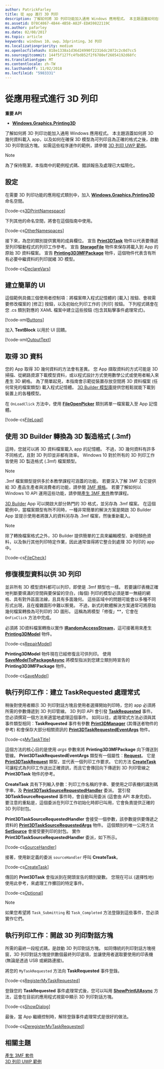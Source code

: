 ```yaml
---
author: PatrickFarley
title: 從 app 進行 3D 列印
description: 了解如何將 3D 列印功能加入通用 Windows 應用程式。 本主題涵蓋如何在確保 3D 模型為可列印且為正確的格式之後，啟動 3D 列印對話方塊。
ms.assetid: D78C4867-4B44-4B58-A82F-EDA59822119C
ms.author: pafarley
ms.date: 02/08/2017
ms.topic: article
keywords: windows 10，uwp，3dprinting，3d 列印
ms.localizationpriority: medium
ms.openlocfilehash: 818e1338a1d36d24990f22316dc2072c2c0d7cc5
ms.sourcegitcommit: 144f5f127fc4fbd852f2f6780ef26054192d68fc
ms.translationtype: MT
ms.contentlocale: zh-TW
ms.lasthandoff: 11/02/2018
ms.locfileid: "5983331"
---
```

# <a name="3d-printing-from-your-app"></a>從應用程式進行 3D 列印

**重要 API**

-   [**Windows.Graphics.Printing3D**](https://msdn.microsoft.com/library/windows/apps/dn998169)

了解如何將 3D 列印功能加入通用 Windows 應用程式。 本主題涵蓋如何將 3D 幾何資料載入 app，以及如何在確保 3D 模型為可列印且為正確的格式之後，啟動 3D 列印對話方塊。 如需這些程序運作的範例，請參閱 [3D 列印 UWP 範例](https://github.com/Microsoft/Windows-universal-samples/tree/master/Samples/3DPrinting)。

> [!NOTE]
> 為了保持簡潔，本指南中的範例程式碼、錯誤報告及處理已大幅簡化。

## <a name="setup"></a>設定


在需要 3D 列印功能的應用程式類別中，加入 [**Windows.Graphics.Printing3D**](https://msdn.microsoft.com/library/windows/apps/dn998169) 命名空間。

[!code-cs[3DPrintNamespace](./code/3dprinthowto/cs/MainPage.xaml.cs#Snippet3DPrintNamespace)]

下列其他的命名空間，將會在這個指南中使用。

[!code-cs[OtherNamespaces](./code/3dprinthowto/cs/MainPage.xaml.cs#SnippetOtherNamespaces)]

接下來，為您的類別提供實用的成員欄位。 宣告 [**Print3DTask**](https://msdn.microsoft.com/library/windows/apps/dn998044) 物件以代表要傳遞至列印驅動程式的列印工作參考。 宣告 [**StorageFile**](https://msdn.microsoft.com/library/windows/apps/br227171) 物件來保存將載入到 App 的原始 3D 資料檔案。 宣告 [**Printing3D3MFPackage**](https://msdn.microsoft.com/library/windows/apps/dn998063) 物件，這個物件代表含有所有必要中繼資料的列印就緒 3D 模型。

[!code-cs[DeclareVars](./code/3dprinthowto/cs/MainPage.xaml.cs#SnippetDeclareVars)]

## <a name="create-a-simple-ui"></a>建立簡單的 UI

這個範例具備三個使用者控制項：將檔案帶入程式記憶體的 \[載入\] 按鈕、會視需要修改檔案的 \[修正\] 按鈕，以及初始化列印工作的 \[列印\] 按鈕。 下列程式碼會在您 .cs 類別對應的 XAML 檔案中建立這些按鈕 (包含其點擊事件處理常式)。

[!code-xml[Buttons](./code/3dprinthowto/cs/MainPage.xaml#SnippetButtons)]

加入 **TextBlock** 以用於 UI 回饋。

[!code-xml[OutputText](./code/3dprinthowto/cs/MainPage.xaml#SnippetOutputText)]



## <a name="get-the-3d-data"></a>取得 3D 資料


您的 App 取得 3D 幾何資料的方法會有差異。 您 App 擷取資料的方式可能是 3D 掃描、從網路資源下載模型資料，或以程式設計方式使用數學公式或使用者輸入來產生 3D 網格。 為了簡單起見，本指南會示範從裝置存放空間將 3D 資料檔案 (任何常見的檔案類型) 載入程式記憶體。 [3D Builder 模型庫](https://developer.microsoft.com/windows/hardware/3d-builder-model-library)提供您輕鬆就能下載到裝置上的各種模型。

在 `OnLoadClick` 方法中，使用 [**FileOpenPicker**](https://msdn.microsoft.com/library/windows/apps/br207847) 類別將單一檔案載入至 App 記憶體。

[!code-cs[FileLoad](./code/3dprinthowto/cs/MainPage.xaml.cs#SnippetFileLoad)]

## <a name="use-3d-builder-to-convert-to-3d-manufacturing-format-3mf"></a>使用 3D Builder 轉換為 3D 製造格式 (.3mf)

這時，您就可以將 3D 資料檔案載入 app 的記憶體。 不過，3D 幾何資料有許多不同格式，且對 3D 列印並非都有效率。 Windows 10 對於所有的 3D 列印工作皆使用 3D 製造格式 (.3mf) 檔案類型。

> [!NOTE]  
> .3mf 檔案類型提供多於本教學課程可涵蓋的功能。 若要深入了解 3MF 及它提供給 3D 產品生產者與消費者的功能，請參閱 [3MF 規格](http://3mf.io/what-is-3mf/3mf-specification/)。 若要了解如何以 Windows 10 API 運用這些功能，請參閱[產生 3MF 套件](https://msdn.microsoft.com/windows/uwp/devices-sensors/generate-3mf)教學課程。

[3D Builder](https://www.microsoft.com/store/apps/3d-builder/9wzdncrfj3t6) App 可以開啟大部分熱門的 3D 格式，並另存為 .3mf 檔案。 在這個範例中，當檔案類型有所不同時，一種非常簡單的解決方案是開啟 3D Builder App 並提示使用者將匯入的資料另存為 .3mf 檔案，然後重新載入。

> [!NOTE]  
> 除了轉換檔案格式之外，3D Builder 提供簡單的工具來編輯模型、新增顏色資料，以及執行其他列印特定作業，因此通常值得將它整合到處理 3D 列印的 app 中。

[!code-cs[FileCheck](./code/3dprinthowto/cs/MainPage.xaml.cs#SnippetFileCheck)]

## <a name="repair-model-data-for-3d-printing"></a>修復模型資料以供 3D 列印

並非所有 3D 模型資料都可以列印，即使是 .3mf 類型也一樣。 若要讓印表機正確地判斷要填滿的空間與要保留的空白，(每個) 列印的模型必須是單一無縫的網格、具有對外區面法線，且具有多面幾何。 這些區域中的問題可能會以多種不同形式出現，且在複雜圖形中難以察覺。 不過，新式的軟體解決方案通常可將原始幾何檔案轉換為可列印的 3D 圖形。 這稱為將模型「修復」**，它會在 `OnFixClick` 方法中完成。

必須將 3D資料檔案轉換以實作 [**IRandomAccessStream**](https://msdn.microsoft.com/library/windows/apps/br241731)，這可接著用來產生 [**Printing3DModel**](https://msdn.microsoft.com/library/windows/apps/mt203679) 物件。

[!code-cs[RepairModel](./code/3dprinthowto/cs/MainPage.xaml.cs#SnippetRepairModel)]

**Printing3DModel** 物件現在已經修復且可供列印。 使用 [**SaveModelToPackageAsync**](https://msdn.microsoft.com/library/windows/apps/windows.graphics.printing3d.printing3d3mfpackage.savemodeltopackageasync) 將模型指派到您建立類別時宣告的 **Printing3D3MFPackage** 物件。

[!code-cs[SaveModel](./code/3dprinthowto/cs/MainPage.xaml.cs#SnippetSaveModel)]

## <a name="execute-printing-task-create-a-taskrequested-handler"></a>執行列印工作︰建立 TaskRequested 處理常式


稍後對使用者顯示 3D 列印對話方塊且使用者選擇開始列印時，您的 app 必須將所需的參數傳遞到 3D 列印管線。 3D 列印 API 會引發 **[TaskRequested](https://docs.microsoft.com/uwp/api/Windows.Graphics.Printing3D.Print3DManager.TaskRequested)** 事件。 您必須撰寫一個方法來適當地處理這個事件。 如同以往，處理常式方法必須與其事件類型相同︰**TaskRequested** 事件有參數 [**Print3DManager**](https://msdn.microsoft.com/library/windows/apps/dn998029) (其傳送者物件的參考) 和會保存大部分相關資訊的 [**Print3DTaskRequestedEventArgs**](https://msdn.microsoft.com/library/windows/apps/dn998051) 物件。

[!code-cs[MyTaskTitle](./code/3dprinthowto/cs/MainPage.xaml.cs#SnippetMyTaskTitle)]

這個方法的核心目的是使用 *args* 參數來將 **Printing3D3MFPackage** 向下傳送到管線。 **Print3DTaskRequestedEventArgs** 類型有一個屬性︰[**Request**](https://msdn.microsoft.com/library/windows/apps/windows.graphics.printing3d.print3dtaskrequestedeventargs.request.aspx)。 它是 [**Print3DTaskRequest**](https://msdn.microsoft.com/library/windows/apps/dn998050) 類型，並代表一個列印工作要求。 它的方法 [**CreateTask**](https://msdn.microsoft.com/library/windows/apps/windows.graphics.printing3d.print3dtaskrequest.createtask.aspx) 可讓程式為列印工作送出正確資訊，而且它會傳回向下傳遞到 3D 列印管線之 **Print3DTask** 物件的參考。

**CreateTask** 具有下列輸入參數：列印工作名稱的字串、要使用之印表機的識別碼字串，及 [**Print3DTaskSourceRequestedHandler**](https://msdn.microsoft.com/library/windows/apps/windows.graphics.printing3d.print3dtasksourcerequestedhandler.aspx) 委派。 當引發 **3DTaskSourceRequested** 事件時，會自動叫用委派 (這會由 API 本身完成)。 要注意的重點是，這個委派在列印工作初始化時即已叫用，它會負責提供正確的 3D 列印封包。

**Print3DTaskSourceRequestedHandler** 會接受一個參數，該參數提供要傳遞之資料的 [**Print3DTaskSourceRequestedArgs**](https://msdn.microsoft.com/library/windows/apps/dn998056) 物件。 這個類別的唯一公用方法 [**SetSource**](https://msdn.microsoft.com/library/windows/apps/windows.graphics.printing3d.print3dtasksourcerequestedargs.setsource.aspx) 會接受要列印的封包。 實作 **Print3DTaskSourceRequestedHandler** 委派，如下所示。

[!code-cs[SourceHandler](./code/3dprinthowto/cs/MainPage.xaml.cs#SnippetSourceHandler)]

接著，使用新定義的委派 `sourceHandler` 呼叫 **CreateTask**。

[!code-cs[CreateTask](./code/3dprinthowto/cs/MainPage.xaml.cs#SnippetCreateTask)]

傳回的 **Print3DTask** 會指派到在開頭宣告的類別變數。 您現在可以 (選擇性地) 使用此參考，來處理工作擲回的特定事件。

[!code-cs[Optional](./code/3dprinthowto/cs/MainPage.xaml.cs#SnippetOptional)]

> [!NOTE]  
> 如果您希望將 `Task_Submitting` 和 `Task_Completed` 方法登錄到這些事件，您必須實作它們。

## <a name="execute-printing-task-open-3d-print-dialog"></a>執行列印工作︰開啟 3D 列印對話方塊


所需的最終一段程式碼，是啟動 3D 列印對話方塊。 如同傳統的列印對話方塊視窗，3D 列印對話方塊提供數個最終列印選項，並讓使用者選取要使用的印表機 (無論是透過 USB 或網路連接)。

將您的 `MyTaskRequested` 方法向 **TaskRequested** 事件登錄。

[!code-cs[RegisterMyTaskRequested](./code/3dprinthowto/cs/MainPage.xaml.cs#SnippetRegisterMyTaskRequested)]

登錄您的 **TaskRequested** 事件處理常式後，您可以叫用 [**ShowPrintUIAsync**](https://msdn.microsoft.com/library/windows/apps/windows.graphics.printing3d.print3dmanager.showprintuiasync.aspx) 方法，這會在目前的應用程式視窗中顯示 3D 列印對話方塊。

[!code-cs[ShowDialog](./code/3dprinthowto/cs/MainPage.xaml.cs#SnippetShowDialog)]

最後，當 App 繼續控制時，解除登錄事件處理常式是很好的做法。  

[!code-cs[DeregisterMyTaskRequested](./code/3dprinthowto/cs/MainPage.xaml.cs#SnippetDeregisterMyTaskRequested)]

## <a name="related-topics"></a>相關主題

[產生 3MF 套件](https://msdn.microsoft.com/windows/uwp/devices-sensors/generate-3mf)  
[3D 列印 UWP 範例](https://github.com/Microsoft/Windows-universal-samples/tree/master/Samples/3DPrinting)
 

 
